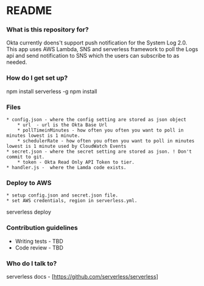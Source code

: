 # README #



### What is this repository for? ###

Okta currently doens't support push notification for the System Log 2.0. This app uses AWS Lambda, SNS and serverless framework to poll the Logs api and send notification to SNS which the users can subscribe to as needed.

### How do I get set up? ###

npm install serverless -g
npm install

### Files ###
    * config.json - where the config setting are stored as json object
        * url  - url is the Okta Base Url
        * pollTimeinMinutes - how often you often you want to poll in minutes lowest is 1 minute.
        * schedulerRate - how often you often you want to poll in minutes lowest is 1 minute used by CloudWatch Events
    * secret.json - where the secret setting are stored as json. ! Don't commit to git.
        * token - Okta Read Only API Token to tier.
    * handler.js -  where the Lamda code exists.

### Deploy to AWS ###

    * setup config.json and secret.json file.
    * set AWS credentials, region in serverless.yml.

serverless deploy 


### Contribution guidelines ###

* Writing tests - TBD
* Code review - TBD

### Who do I talk to? ###

serverless docs - [https://github.com/serverless/serverless]